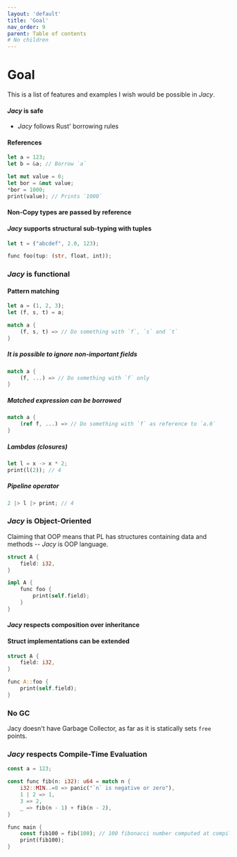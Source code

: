 ```yaml
---
layout: 'default'
title: 'Goal'
nav_order: 9
parent: Table of contents
# No children
---
```


# Goal

This is a list of features and examples I wish would be possible in *Jacy*.

#### *Jacy* is safe

- *Jacy* follows Rust' borrowing rules

#### References

```rust
let a = 123;
let b = &a; // Borrow `a`

let mut value = 0;
let bor = &mut value;
*bor = 1000;
print(value); // Prints `1000`
```

#### Non-Copy types are passed by reference

#### *Jacy* supports structural sub-typing with tuples

```rust
let t = ("abcdef", 2.0, 123);

func foo(tup: (str, float, int));
```

### *Jacy* is functional

#### Pattern matching

```rust
let a = (1, 2, 3);
let (f, s, t) = a;

match a {
    (f, s, t) => // Do something with `f`, `s` and `t`
}
```

##### It is possible to ignore non-important fields

```rust
match a {
    (f, ...) => // Do something with `f` only
}
```

##### Matched expression can be borrowed

```rust
match a {
    (ref f, ...) => // Do something with `f` as reference to `a.0`
}
```

##### Lambdas (closures)

```rust
let l = x -> x * 2;
print(l(2)); // 4
```

##### Pipeline operator

```rust
2 |> l |> print; // 4
```

### *Jacy* is Object-Oriented

Claiming that OOP means that PL has structures containing data and methods -- *Jacy* is OOP language.

```rust
struct A {
    field: i32,
}

impl A {
    func foo {
        print(self.field);
    }
}
```

#### *Jacy* respects composition over inheritance

#### Struct implementations can be extended

```rust
struct A {
    field: i32,
}

func A::foo {
    print(self.field);
}
```

### No GC

Jacy doesn't have Garbage Collector, as far as it is statically sets `free` points.

### *Jacy* respects Compile-Time Evaluation

```rust
const a = 123;

const func fib(n: i32): u64 = match n {
    i32::MIN..=0 => panic("`n` is negative or zero"),
    1 | 2 => 1,
    3 => 2,
    _ => fib(n - 1) + fib(n - 2),
}

func main {
    const fib100 = fib(100); // 100 fibonacci number computed at compile-time
    print(fib100);
}
```

